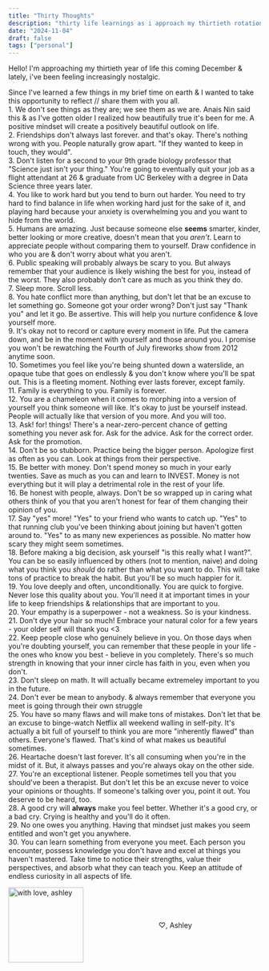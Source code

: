 ```yaml
---
title: "Thirty Thoughts"
description: "thirty life learnings as i approach my thirtieth rotation around the sun"
date: "2024-11-04"
draft: false
tags: ["personal"]
---
```


Hello! I'm approaching my thirtieth year of life this coming December & lately, i've been feeling increasingly nostalgic.

Since I've learned a few things in my brief time on earth & I wanted to take this opportunity to reflect // share them with you all.<br>
1.&nbsp;We don't see things as they are; we see them as we are. Anais Nin said this & as I've gotten older I realized how beautifully true it's been for me. A positive mindset will create a positively beautiful outlook on life.<br>
2. Friendships don't always last forever. and that's okay. There's nothing wrong with you. People naturally grow apart. "If they wanted to keep in touch, they would".<br>
3. Don't listen for a second to your 9th grade biology professor that "Science just isn't your thing." You're going to eventually quit your job as a flight attendant at 26 & graduate from UC Berkeley with a degree in Data Science three years later.<br>
4. You like to work hard but you tend to burn out harder. You need to try hard to find balance in life when working hard just for the sake of it, and playing hard because your anxiety is overwhelming you and you want to hide from the world.<br>
5. Humans are amazing. Just because someone else **seems** smarter, kinder, better looking or more creative, doesn't mean that you *aren't*. Learn to appreciate people without comparing them to yourself. Draw confidence in who you are & don't worry about what you aren't.<br>
6. Public speaking will probably always be scary to you. But always remember that your audience is likely wishing the best for you, instead of the worst. They also probably don't care as much as you think they do.<br>
7. Sleep more. Scroll less.<br>
8. You hate conflict more than anything, but don't let that be an excuse to let something go. Someone got your order wrong? Don't just say "Thank you" and let it go. Be assertive. This will help you nurture confidence & love yourself more.<br>
9. It's okay not to record or capture every moment in life. Put the camera down, and be in the moment with yourself and those around you. I promise you won't be rewatching the Fourth of July fireworks show from 2012 anytime soon.<br>
10. Sometimes you feel like you're being shunted down a waterslide, an opaque tube that goes on endlessly & you don't know where you'll be spat out. This is a fleeting moment. Nothing ever lasts forever, except family.<br>
11. Family is everything to you. Family is forever.<br>
12. You are a chameleon when it comes to morphing into a version of yourself you think someone will like. It's okay to just be yourself instead. People will actually like that version of you more. And you will too.<br>
13. Ask! for! things! There's a near-zero-percent chance of getting something you never ask for. Ask for the advice. Ask for the correct order. Ask for the promotion.<br>
14. Don't be so stubborn. Practice being the bigger person. Apologize first as often as you can. Look at things from their perspective.<br>
15. Be better with money. Don't spend money so much in your early twenties. Save as much as you can and learn to INVEST. Money is not everything but it will play a detrimental role in the rest of your life.<br>
16. Be honest with people, always. Don't be so wrapped up in caring what others think of you that you aren't honest for fear of them changing their opinion of you.<br>
17. Say "yes" more! "Yes" to your friend who wants to catch up. "Yes" to that running club you've been thinking about joining but haven't gotten around to. "Yes" to as many new experiences as possible. No matter how scary they might seem sometimes.<br>
18. Before making a big decision, ask yourself "is this really what I want?". You can be so easily influenced by others (not to mention, naive) and doing what you think you *should* do rather than what you want to do. This will take tons of practice to break the habit. But you'll be so much happier for it.<br>
19. You love deeply and often, unconditionally. You are quick to forgive. Never lose this quality about you. You'll need it at important times in your life to keep friendships & relationships that are important to you.<br>
20. Your empathy is a superpower - not a weakness. So is your kindness.<br>
21. Don't dye your hair so much! Embrace your natural color for a few years - your older self will thank you <3<br>
22. Keep people close who genuinely believe in you. On those days when you're doubting yourself, you can remember that these people in your life - the ones who know you best - believe in you completely. There's so much strength in knowing that your inner circle has faith in you, even when you don't.<br>
23. Don't sleep on math. It will actually became extremeley important to you in the future.<br>
24. Don't ever be mean to anybody. & always remember that everyone you meet is going through their own struggle<br>
25. You have so many flaws and will make tons of mistakes. Don't let that be an excuse to binge-watch Netflix all weekend walling in self-pity. It's actually a bit full of yourself to think you are more "inherently flawed" than others. Everyone's flawed. That's kind of what makes us beautiful sometimes.<br>
26. Heartache doesn't last forever. It's all consuming when you're in the midst of it. But, it always passes and you're always okay on the other side.<br>
27. You're an exceptional listener. People sometimes tell you that you should've been a therapist. But don't let this be an excuse never to voice your opinions or thoughts. If someone's talking over you, point it out. You deserve to be heard, too.<br>
28. A good cry will **always** make you feel better. Whether it's a good cry, or a bad cry. Crying is healthy and you'll do it often.<br>
29. No one owes you anything. Having that mindset just makes you seem entitled and won't get you anywhere.<br>
30. You can learn something from everyone you meet. Each person you encounter, possess knowledge you don't have and excel at things you haven't mastered. Take time to notice their strengths, value their perspectives, and absorb what they can teach you. Keep an attitude of endless curiosity in all aspects of life.<br>
<div style="display: flex; align-items: center; gap: 150px;">
<img src="/logo5.png" alt="with love, ashley" title="with love, ashley" width="150" height="auto">
  <p>♡, Ashley</p>
</div>
